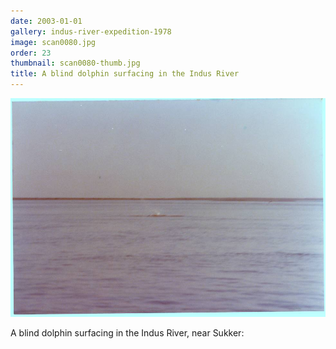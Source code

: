 ```yaml
---
date: 2003-01-01
gallery: indus-river-expedition-1978
image: scan0080.jpg
order: 23
thumbnail: scan0080-thumb.jpg
title: A blind dolphin surfacing in the Indus River
---
```


![A blind dolphin surfacing in the Indus River](./scan0080.jpg)

A blind dolphin surfacing in the Indus River, near Sukker: